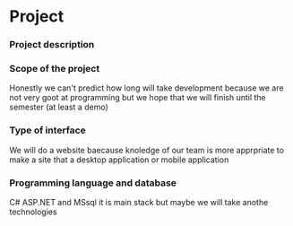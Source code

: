 # Project

### Project description


### Scope of the project
Honestly we can't predict how long will take development because we are not very goot at programming  but we hope that we will finish until the semester (at least a demo)

### Type of interface
We will do a website baecause knoledge of our team is more apprpriate to make a site that a desktop application or mobile application

### Programming language and database
C# ASP.NET and MSsql it is main stack but maybe we will take anothe technologies
